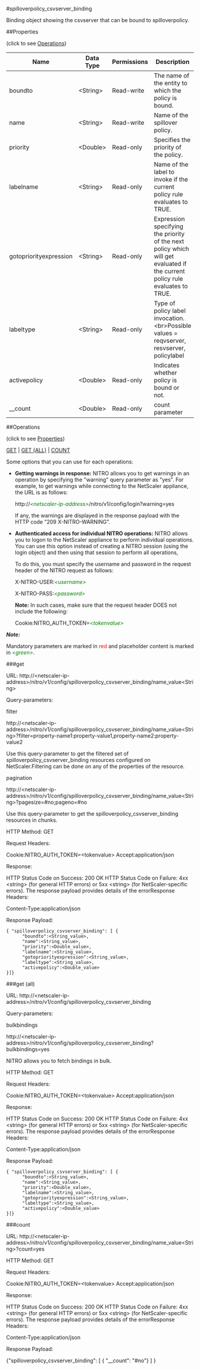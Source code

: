 #spilloverpolicy_csvserver_binding

Binding object showing the csvserver that can be bound to spilloverpolicy.


##Properties 
<span>(click to see [Operations](#operations))</span>


<table><thead><tr><th>Name</th><th> Data Type</th><th> Permissions</th><th>Description</th></tr></thead><tbody><tr><td>boundto</td><td>&lt;String></td><td>Read-write</td><td>The name of the entity to which the policy is bound.</td><tr><tr><td>name</td><td>&lt;String></td><td>Read-write</td><td>Name of the spillover policy.</td><tr><tr><td>priority</td><td>&lt;Double></td><td>Read-only</td><td>Specifies the priority of the policy.</td><tr><tr><td>labelname</td><td>&lt;String></td><td>Read-only</td><td>Name of the label to invoke if the current policy rule evaluates to TRUE.</td><tr><tr><td>gotopriorityexpression</td><td>&lt;String></td><td>Read-only</td><td>Expression specifying the priority of the next policy which will get evaluated if the current policy rule evaluates to TRUE.</td><tr><tr><td>labeltype</td><td>&lt;String></td><td>Read-only</td><td>Type of policy label invocation.&lt;br>Possible values = reqvserver, resvserver, policylabel</td><tr><tr><td>activepolicy</td><td>&lt;Double></td><td>Read-only</td><td>Indicates whether policy is bound or not.</td><tr><tr><td>__count</td><td>&lt;Double></td><td>Read-only</td><td>count parameter</td><tr></tbody></table>
##Operations 
<span>(click to see [Properties](#properties))</span>


[GET](#get) | [GET (ALL)](#get-(all)) | [COUNT](#count)


Some options that you can use for each operations:
<ul><li><p><b>Getting warnings in response:</b> NITRO allows you to get warnings in an operation by specifying the "warning" query parameter as "yes". For example, to get warnings while connecting to the NetScaler appliance, the URL is as follows:</p><p>http://<span style="color:green;font-style:italic;">&lt;netscaler-ip-address&gt;</span>/nitro/v1/config/login?warning=yes</p><p>If any, the warnings are displayed in the response payload with the HTTP code "209 X-NITRO-WARNING".</p></li><li><p><b>Authenticated access for individual NITRO operations:</b> NITRO allows you to logon to the NetScaler appliance to perform individual operations. You can use this option instead of creating a NITRO session (using the login object) and then using that session to perform all operations,</p><p>To do this, you must specify the username and password in the request header of the NITRO request as follows:</p><p>X-NITRO-USER:<span style="color:green;font-style:italic;">&lt;username&gt;</span></p><p>X-NITRO-PASS:<span style="color:green;font-style:italic;">&lt;password&gt;</span></p><p><b>Note:</b> In such cases, make sure that the request header DOES not include the following:</p><p>Cookie:NITRO_AUTH_TOKEN=<span style="color:green;font-style:italic;">&lt;tokenvalue&gt;</span></p></li></ul>



***Note:*** 
Mandatory parameters are marked in <span style="color:#FF0000;">red</span> and placeholder content is marked in <span style="color:green;font-style:italic">&lt;green&gt;</span>.

###get



URL: http://&lt;netscaler-ip-address&gt;/nitro/v1/config/spilloverpolicy_csvserver_binding/name_value&lt;String&gt;
Query-parameters:
filter
http://&lt;netscaler-ip-address&gt;/nitro/v1/config/spilloverpolicy_csvserver_binding/name_value&lt;String&gt;?filter=property-name1:property-value1,property-name2:property-value2
Use this query-parameter to get the filtered set of spilloverpolicy_csvserver_binding resources configured on NetScaler.Filtering can be done on any of the properties of the resource.


pagination
http://&lt;netscaler-ip-address&gt;/nitro/v1/config/spilloverpolicy_csvserver_binding/name_value&lt;String&gt;?pagesize=#no;pageno=#no
Use this query-parameter to get the spilloverpolicy_csvserver_binding resources in chunks.



HTTP Method: GET
Request Headers:

Cookie:NITRO_AUTH_TOKEN=&lt;tokenvalue&gt;Accept:application/json

Response:
HTTP Status Code on Success: 200 OKHTTP Status Code on Failure: 4xx &lt;string&gt; (for general HTTP errors) or 5xx &lt;string&gt; (for NetScaler-specific errors). The response payload provides details of the errorResponse Headers:

Content-Type:application/json

Response Payload: ```{ "spilloverpolicy_csvserver_binding": [ {      "boundto":<String_value>,      "name":<String_value>,      "priority":<Double_value>,      "labelname":<String_value>,      "gotopriorityexpression":<String_value>,      "labeltype":<String_value>,      "activepolicy":<Double_value>}]}```



###get (all)



URL: http://&lt;netscaler-ip-address&gt;/nitro/v1/config/spilloverpolicy_csvserver_binding
Query-parameters:
bulkbindings
http://&lt;netscaler-ip-address&gt;/nitro/v1/config/spilloverpolicy_csvserver_binding?bulkbindings=yes
NITRO allows you to fetch bindings in bulk.



HTTP Method: GET
Request Headers:

Cookie:NITRO_AUTH_TOKEN=&lt;tokenvalue&gt;Accept:application/json

Response:
HTTP Status Code on Success: 200 OKHTTP Status Code on Failure: 4xx &lt;string&gt; (for general HTTP errors) or 5xx &lt;string&gt; (for NetScaler-specific errors). The response payload provides details of the errorResponse Headers:

Content-Type:application/json

Response Payload: ```{ "spilloverpolicy_csvserver_binding": [ {      "boundto":<String_value>,      "name":<String_value>,      "priority":<Double_value>,      "labelname":<String_value>,      "gotopriorityexpression":<String_value>,      "labeltype":<String_value>,      "activepolicy":<Double_value>}]}```



###count



URL: http://&lt;netscaler-ip-address&gt;/nitro/v1/config/spilloverpolicy_csvserver_binding/name_value&lt;String&gt;?count=yes
HTTP Method: GET
Request Headers:

Cookie:NITRO_AUTH_TOKEN=&lt;tokenvalue&gt;Accept:application/json

Response:
HTTP Status Code on Success: 200 OKHTTP Status Code on Failure: 4xx &lt;string&gt; (for general HTTP errors) or 5xx &lt;string&gt; (for NetScaler-specific errors). The response payload provides details of the errorResponse Headers:

Content-Type:application/json

Response Payload: 
{"spilloverpolicy_csvserver_binding": [ { "__count": "#no"} ] }


